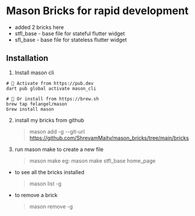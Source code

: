 # Mason Bricks for rapid development

- added 2 bricks here
- stfl_base - base file for stateful flutter widget
- sfl_base - base file for stateless flutter widget



## Installation
1) Install mason cli
```dotnetcli
# 🎯 Activate from https://pub.dev
dart pub global activate mason_cli

# 🍺 Or install from https://brew.sh
brew tap felangel/mason
brew install mason
```
2) install my bricks from github
    > mason add -g <brick name> --git-url https://github.com/ShreyamMaity/mason_bricks/tree/main/bricks

3) run mason make to create a new file
    > mason make <brick name> <file name>
    > eg: mason make stfl_base home_page


* to see all the bricks installed
    > mason list -g
* to remove a brick
    > mason remove -g <brick name>